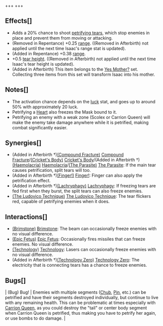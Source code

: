 +++
+++

Effects[]
---------


* Adds a 20% chance to shoot [petrifying tears](/wiki/Petrification "Petrification"), which stop enemies in place and prevent them from moving or attacking.
* (Removed in Repentance) +0.25 [range](/wiki/Range "Range"). ((Removed in Afterbirth) not applied until the next time Isaac's range stat is updated).
* (Added in Repentance) +0.38 [range](/wiki/Range "Range").
* +0.5 [tear height](/wiki/Tear_height "Tear height"). ((Removed in Afterbirth) not applied until the next time Isaac's tear height is updated).
* (Added in Afterbirth) This item belongs to the [Yes Mother?](/wiki/Yes_Mother%3F "Yes Mother?") set. Collecting three items from this set will transform Isaac into his mother.


Notes[]
-------


* The activation chance depends on the [luck](/wiki/Luck "Luck") stat, and goes up to around 50% with approximately 20 luck.
* Petrifying a [Heart](/wiki/Mask_%2B_Heart "Mask + Heart") also freezes the Mask bound to it.
* Petrifying an enemy with a weak zone (Scolex or Carrion Queen) will make the enemy take damage anywhere while it is petrified, making combat significantly easier.


Synergies[]
-----------


* (Added in Afterbirth †)[(Compound Fracture)](/wiki/Compound_Fracture "Compound Fracture") [Compound Fracture](/wiki/Compound_Fracture "Compound Fracture")/[(Cricket's Body)](/wiki/Cricket%27s_Body "Cricket's Body") [Cricket's Body](/wiki/Cricket%27s_Body "Cricket's Body")/(Added in Afterbirth †)[(Haemolacria)](/wiki/Haemolacria "Haemolacria") [Haemolacria](/wiki/Haemolacria "Haemolacria")/[(The Parasite)](/wiki/The_Parasite "The Parasite") [The Parasite](/wiki/The_Parasite "The Parasite"): If the main tear causes petrification, split tears will too.
* (Added in Afterbirth †)[(Finger!)](/wiki/Finger! "Finger!") [Finger!](/wiki/Finger! "Finger!"): Finger can also apply the petrification effect.
* (Added in Afterbirth †)[(Lachryphagy)](/wiki/Lachryphagy "Lachryphagy") [Lachryphagy](/wiki/Lachryphagy "Lachryphagy"): If freezing tears are fed first when they burst, the split tears can also freeze enemies.
* [(The Ludovico Technique)](/wiki/The_Ludovico_Technique "The Ludovico Technique") [The Ludovico Technique](/wiki/The_Ludovico_Technique "The Ludovico Technique"): The tear flickers red, capable of petrifying enemies when it does.


Interactions[]
--------------


* [(Brimstone)](/wiki/Brimstone "Brimstone") [Brimstone](/wiki/Brimstone "Brimstone"): The beam can occasionally freeze enemies with no visual difference.
* [(Epic Fetus)](/wiki/Epic_Fetus "Epic Fetus") [Epic Fetus](/wiki/Epic_Fetus "Epic Fetus"): Occasionally fires missiles that can freeze enemies. No visual difference.
* [(Technology)](/wiki/Technology "Technology") [Technology](/wiki/Technology "Technology"): Lasers can occasionally freeze enemies with no visual difference.
* (Added in Afterbirth †)[(Technology Zero)](/wiki/Technology_Zero "Technology Zero") [Technology Zero](/wiki/Technology_Zero "Technology Zero"): The electricity that is connecting tears has a chance to freeze enemies.


Bugs[]
------




| (Bug) Bug!
 | Enemies with multiple segments ([Chub](/wiki/Chub "Chub"), [Pin](/wiki/Pin "Pin"), etc.) can be petrified and have their segments destroyed individually, but continue to live with any remaining health. This can be problematic at times especially with [Carrion Queen](/wiki/Carrion_Queen "Carrion Queen"), as you could destroy the "tail" or center body segment when Carrion Queen is petrified, thus making you have to petrify her again, or use bombs to do damage.
 |


